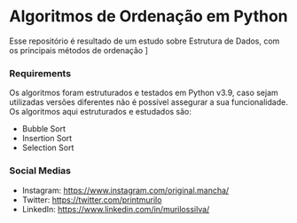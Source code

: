 <h1>Algoritmos de Ordenação em Python</h1>

Esse repositório é resultado de um estudo sobre Estrutura de Dados, com os principais métodos de ordenação ]

<h3>Requirements</h3>

Os algoritmos foram estruturados e testados em Python v3.9, caso sejam utilizadas versões diferentes não é possível assegurar a sua funcionalidade. Os algoritmos aqui estruturados e estudados são:

- Bubble Sort
- Insertion Sort
- Selection Sort

<h3>Social Medias</h3>

- Instagram: https://www.instagram.com/original.mancha/
- Twitter: https://twitter.com/printmurilo
- LinkedIn: https://www.linkedin.com/in/murilossilva/
